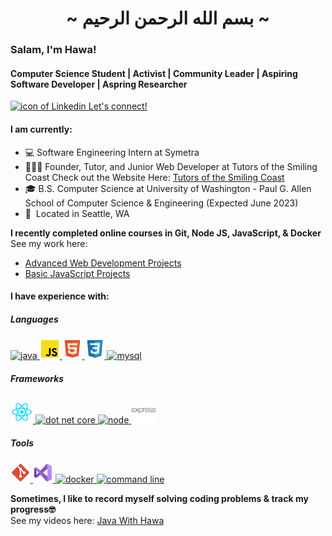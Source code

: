 
<h1 align="center">   ~ بسم الله الرحمن الرحيم ~  </h1>

### Salam, I'm Hawa!
#### Computer Science Student | Activist | Community Leader | Aspiring Software Developer | Aspring Researcher

<a href="https://www.linkedin.com/in/hawadrammeh/" target="_blank">
  <img src="https://image.flaticon.com/icons/png/512/174/174857.png" alt="icon of Linkedin" width="16px" />
  Let's connect!
</a>

#### I am currently:
- 💻 Software Engineering Intern at Symetra 
- 👩🏽‍🏫 Founder, Tutor, and Junior Web Developer at Tutors of the Smiling Coast Check out the Website Here: <a href="https://www.tutorsofthesmilingcoast.com"> Tutors of the Smiling Coast</a>
- 🎓 B.S. Computer Science at University of Washington - Paul G. Allen School of Computer Science & Engineering (Expected June 2023)  
- 📍 &nbsp;Located in Seattle, WA  


<p><b>I recently completed online courses in Git, Node JS, JavaScript, & Docker  </b>
  <br >See my work here:
<ul>
  <li> <a href="https://github.com/hawad416/AdvancedWebDevelopmentProjects">Advanced Web Development Projects</a></li>
  <li>  <a href="https://github.com/hawad416/BasicJavaScriptProjects">Basic JavaScript Projects</a></li>
  
  </ul>
</p>

#### I have experience with:
##### Languages
<span>
  <!-- Java -->
  <a href="https://docs.oracle.com/en/java/javase/11/docs/api/index.html">
    <img src="https://upload.wikimedia.org/wikipedia/en/3/30/Java_programming_language_logo.svg" alt="java" height="44px" />
  </a>
  <!-- Javascript -->
  <a href="https://developer.mozilla.org/en-US/docs/Web/JavaScript/Reference">
    <img src="https://github.com/vscode-icons/vscode-icons/raw/master/icons/file_type_js_official.svg" alt="javascript" height="32px" />
  </a>
  <!-- html -->
  <a href="https://developer.mozilla.org/en-US/docs/Web/HTML">
    <img src="https://github.com/vscode-icons/vscode-icons/raw/master/icons/file_type_html.svg" alt="html" height="32px" />
  </a>
  <!-- css -->
  <a href="https://developer.mozilla.org/en-US/docs/Web/CSS">
    <img src="https://github.com/vscode-icons/vscode-icons/raw/master/icons/file_type_css.svg" alt="css" height="32px" />
  </a>
  <!-- MySQL -->
  <a href="https://dev.mysql.com/doc/">
    <img src="https://upload.wikimedia.org/wikipedia/en/d/dd/MySQL_logo.svg" alt="mysql" height="32px" />
  </a>
</span>

##### Frameworks
<span>
  <!-- React -->
  <a href="https://reactjs.org/">
    <img src="https://github.com/vscode-icons/vscode-icons/raw/master/icons/file_type_reactjs.svg" alt="react" height="36px" />
  </a>
  <!-- .NET Core -->
  <a href="https://docs.microsoft.com/en-us/dotnet/">
    <img src="https://upload.wikimedia.org/wikipedia/commons/e/ee/.NET_Core_Logo.svg" alt="dot net core" height="32px" />
  </a>
  <!-- node -->
  <a href="https://nodejs.org/en/docs/">
    <img src="https://upload.wikimedia.org/wikipedia/commons/d/d9/Node.js_logo.svg" alt="node" height="32px" />
  </a>
   <a href="https://expressjs.com" target="_blank"> <img src="https://raw.githubusercontent.com/devicons/devicon/master/icons/express/express-original-wordmark.svg" alt="express" width="40" height="40"/> </a>
</span>

##### Tools
<span>
  <!-- Git -->
  <a href="https://git-scm.com/">
    <img src="https://github.com/vscode-icons/vscode-icons/raw/master/icons/file_type_git.svg" alt="git" height="32px" />
  </a>
  <!-- Visual Studio -->
  <a href="https://visualstudio.microsoft.com/vs/">
    <img src="https://github.com/vscode-icons/vscode-icons/raw/master/icons/file_type_sln.svg" alt="visual studio" height="32px" />
  </a>
  <!-- docker -->
  <a href="https://www.docker.com/">
    <img src="https://www.docker.com/sites/default/files/d8/2019-07/Moby-logo.png" alt="docker" height="30px" />
  </a>  
  <!-- command line -->
  <a href="https://www.gnu.org/software/bash/manual/bash.html">
    <img src="https://miro.medium.com/max/448/1*Fq0GuTM3LZ7S6I_mW1hD9A.png" alt="command line" height="32px" />
  </a>

</span>

<p><b>Sometimes, I like to record myself solving coding problems & track my progress🤓 </b>
  <br >See my videos here: <a href="https://www.youtube.com/channel/UCWIMo_AmBpRFRpk3a5TDUhg">Java With Hawa </a>
